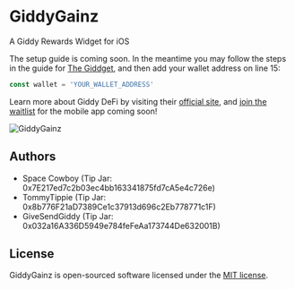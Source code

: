 # GiddyGainz
A Giddy Rewards Widget for iOS

The setup guide is coming soon. In the meantime you may follow the steps in the guide for [The Giddget](https://www.givesendgiddy.com/giddy-widget), and then add your wallet address on line 15:

```js
const wallet = 'YOUR_WALLET_ADDRESS'
```

Learn more about Giddy DeFi by visiting their [official site](https://giddy.co), and [join the waitlist](https://app.giddy.co/share/sc1enL7U) for the mobile app coming soon!

![GiddyGainz](https://repository-images.githubusercontent.com/486805191/db3839f3-238f-4609-991e-9b32c12cee60 "GiddyGainz")

## Authors

- Space Cowboy (Tip Jar: 0x7E217ed7c2b03ec4bb163341875fd7cA5e4c726e)
- TommyTippie (Tip Jar: 0x8b776F21aD7389Ce1c37913d696c2Eb778771c1F)
- GiveSendGiddy (Tip Jar: 0x032a16A336D5949e784feFeAa173744De632001B)

## License

GiddyGainz is open-sourced software licensed under the [MIT license](https://opensource.org/licenses/MIT).
